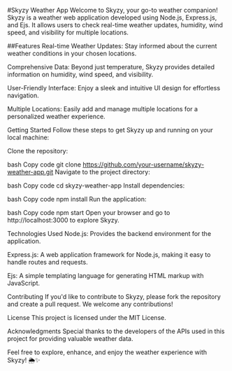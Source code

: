 #Skyzy Weather App
Welcome to Skyzy, your go-to weather companion! Skyzy is a weather web application developed using Node.js, Express.js, and Ejs. It allows users to check real-time weather updates, humidity, wind speed, and visibility for multiple locations.

##Features
Real-time Weather Updates: Stay informed about the current weather conditions in your chosen locations.

Comprehensive Data: Beyond just temperature, Skyzy provides detailed information on humidity, wind speed, and visibility.

User-Friendly Interface: Enjoy a sleek and intuitive UI design for effortless navigation.

Multiple Locations: Easily add and manage multiple locations for a personalized weather experience.

Getting Started
Follow these steps to get Skyzy up and running on your local machine:

Clone the repository:

bash
Copy code
git clone https://github.com/your-username/skyzy-weather-app.git
Navigate to the project directory:

bash
Copy code
cd skyzy-weather-app
Install dependencies:

bash
Copy code
npm install
Run the application:

bash
Copy code
npm start
Open your browser and go to http://localhost:3000 to explore Skyzy.

Technologies Used
Node.js: Provides the backend environment for the application.

Express.js: A web application framework for Node.js, making it easy to handle routes and requests.

Ejs: A simple templating language for generating HTML markup with JavaScript.

Contributing
If you'd like to contribute to Skyzy, please fork the repository and create a pull request. We welcome any contributions!

License
This project is licensed under the MIT License.

Acknowledgments
Special thanks to the developers of the APIs used in this project for providing valuable weather data.

Feel free to explore, enhance, and enjoy the weather experience with Skyzy! 🌦️✨
